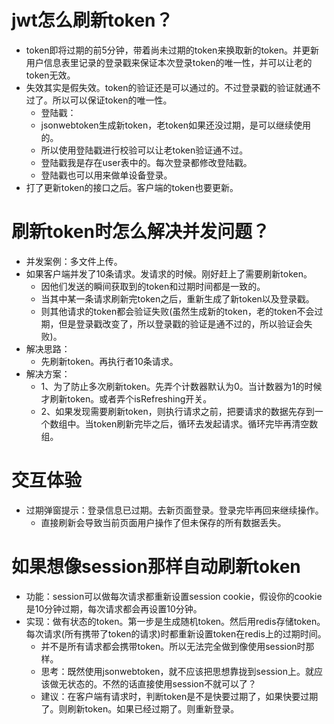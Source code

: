 # jwt怎么刷新token？
* token即将过期的前5分钟，带着尚未过期的token来换取新的token。并更新用户信息表里记录的登录戳来保证本次登录token的唯一性，并可以让老的token无效。
* 失效其实是假失效。token的验证还是可以通过的。不过登录戳的验证就通不过了。所以可以保证token的唯一性。
    - 登陆戳：
    - jsonwebtoken生成新token，老token如果还没过期，是可以继续使用的。
    - 所以使用登陆戳进行校验可以让老token验证通不过。
    - 登陆戳我是存在user表中的。每次登录都修改登陆戳。
    - 登陆戳也可以用来做单设备登录。
* 打了更新token的接口之后。客户端的token也要更新。

# 刷新token时怎么解决并发问题？
* 并发案例：多文件上传。
* 如果客户端并发了10条请求。发请求的时候。刚好赶上了需要刷新token。
    - 因他们发送的瞬间获取到的token和过期时间都是一致的。
    - 当其中某一条请求刷新完token之后，重新生成了新token以及登录戳。
    - 则其他请求的token都会验证失败(虽然生成新的token，老的token不会过期，但是登录戳改变了，所以登录戳的验证是通不过的，所以验证会失败)。
* 解决思路：
    - 先刷新token。再执行者10条请求。
* 解决方案：
    - 1、为了防止多次刷新token。先弄个计数器默认为0。当计数器为1的时候才刷新token。或者弄个isRefreshing开关。
    - 2、如果发现需要刷新token，则执行请求之前，把要请求的数据先存到一个数组中。当token刷新完毕之后，循环去发起请求。循环完毕再清空数组。

# 交互体验
* 过期弹窗提示：登录信息已过期。去新页面登录。登录完毕再回来继续操作。
    - 直接刷新会导致当前页面用户操作了但未保存的所有数据丢失。

# 如果想像session那样自动刷新token
* 功能：session可以做每次请求都重新设置session cookie，假设你的cookie是10分钟过期，每次请求都会再设置10分钟。
* 实现：做有状态的token。第一步是生成随机token。然后用redis存储token。每次请求(所有携带了token的请求)时都重新设置token在redis上的过期时间。
    - 并不是所有请求都会携带token。所以无法完全做到像使用session时那样。
    - 思考：既然使用jsonwebtoken，就不应该把思想靠拢到session上。就应该做无状态的。不然的话直接使用session不就可以了？
    - 建议：在客户端有请求时，判断token是不是快要过期了，如果快要过期了。则刷新token。如果已经过期了。则重新登录。
